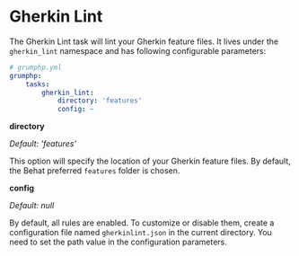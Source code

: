 # Gherkin Lint

The Gherkin Lint task will lint your Gherkin feature files.
It lives under the `gherkin_lint` namespace and has following configurable parameters:

```yaml
# grumphp.yml
grumphp:
    tasks:
        gherkin_lint:
            directory: 'features'
            config: ~
```

**directory**

*Default: 'features'*

This option will specify the location of your Gherkin feature files.
By default, the Behat preferred `features` folder is chosen.

**config**

*Default: null*

By default, all rules are enabled. To customize or disable them, create a configuration file named `gherkinlint.json` in the current directory. You need to set the path value in the configuration parameters.
